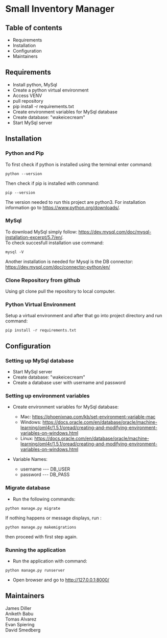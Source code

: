 # Small Inventory Manager

## Table of contents
- Requirements
- Installation
- Configuration
- Maintainers

## Requirements
- Install python, MySql
- Create a python virtual environment
- Access VENV
- pull repository
- pip install -r requirements.txt
- Create environment variables for MySql database
- Create database: "wakeicecream"
- Start MySql server

## Installation
### Python and Pip 
To first check if python is installed using the terminal enter command:
```
python --version
```
Then check if pip is installed with command:
```
pip --version
```
The version needed to run this project are python3. For installation information go to https://www.python.org/downloads/.

### MySql 
To download MySql simply follow: https://dev.mysql.com/doc/mysql-installation-excerpt/5.7/en/. <br>
To check succesfull installation use command:
```
mysql -V
```
Another installation is needed for Mysql is the DB connector: https://dev.mysql.com/doc/connector-python/en/

### Clone Repository from github
Using git clone pull the repository to local computer.
### Python Virtual Environment
Setup a virtual environment and after that go into project directory and run command:
```
pip install -r requirements.txt
```
## Configuration
### Setting up MySql database
-   Start MySql server
-   Create database: "wakeicecream"
-   Create a database user with username and password
### Setting up environment variables
-   Create environment variables for MySql database:
	-   Mac: https://phoenixnap.com/kb/set-environment-variable-mac
	-   Windows: https://docs.oracle.com/en/database/oracle/machine-learning/oml4r/1.5.1/oread/creating-and-modifying-environment-variables-on-windows.html
	-   Linux: https://docs.oracle.com/en/database/oracle/machine-learning/oml4r/1.5.1/oread/creating-and-modifying-environment-variables-on-windows.html
	
- Variable Names:
	-   username --- DB_USER
	-   password --- DB_PASS
### Migrate database
-   Run the following commands:
``` 
python manage.py migrate
```
If nothing happens or message displays, run :
```
python manage.py makemigrations
``` 
then proceed with first step again.
### Running the application
-   Run the application with command:
```
python manage.py runserver
```
-   Open browser and go to http://127.0.0.1:8000/

## Maintainers
James Diller <br>
Aniketh Babu <br>
Tomas Alvarez <br>
Evan Spiering <br>
David Smedberg <br>
